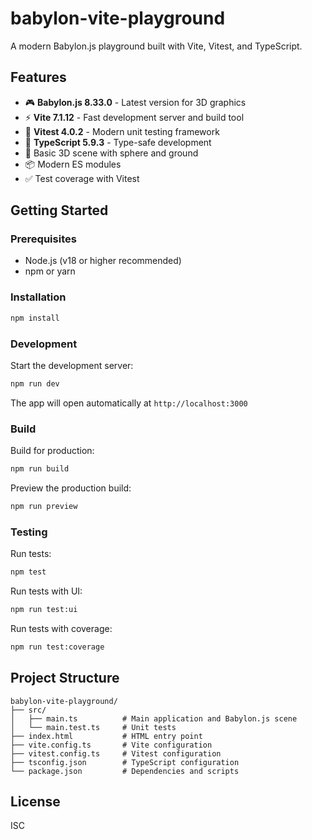 # babylon-vite-playground

A modern Babylon.js playground built with Vite, Vitest, and TypeScript.

## Features

- 🎮 **Babylon.js 8.33.0** - Latest version for 3D graphics
- ⚡ **Vite 7.1.12** - Fast development server and build tool
- 🧪 **Vitest 4.0.2** - Modern unit testing framework
- 📘 **TypeScript 5.9.3** - Type-safe development
- 🎨 Basic 3D scene with sphere and ground
- 📦 Modern ES modules
- ✅ Test coverage with Vitest

## Getting Started

### Prerequisites

- Node.js (v18 or higher recommended)
- npm or yarn

### Installation

```bash
npm install
```

### Development

Start the development server:

```bash
npm run dev
```

The app will open automatically at `http://localhost:3000`

### Build

Build for production:

```bash
npm run build
```

Preview the production build:

```bash
npm run preview
```

### Testing

Run tests:

```bash
npm test
```

Run tests with UI:

```bash
npm run test:ui
```

Run tests with coverage:

```bash
npm run test:coverage
```

## Project Structure

```
babylon-vite-playground/
├── src/
│   ├── main.ts          # Main application and Babylon.js scene
│   └── main.test.ts     # Unit tests
├── index.html           # HTML entry point
├── vite.config.ts       # Vite configuration
├── vitest.config.ts     # Vitest configuration
├── tsconfig.json        # TypeScript configuration
└── package.json         # Dependencies and scripts
```

## License

ISC

